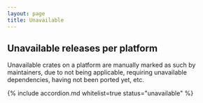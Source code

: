 ```yaml
---
layout: page
title: Unavailable
---
```


## Unavailable releases per platform

Unavailable crates on a platform are manually marked as such by maintainers, due to not being applicable, requiring unavailable dependencies, having not been ported yet, etc.

{% include accordion.md whitelist=true status="unavailable" %}